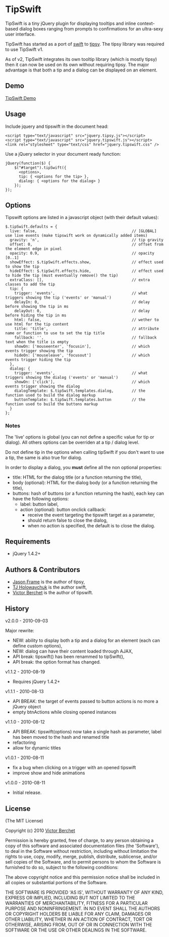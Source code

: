 # TipSwift #

TipSwift is a tiny jQuery plugin for displaying tooltips and inline context-based
dialog boxes ranging from prompts to confirmations for an ultra-sexy user interface.

TipSwift has started as a port of [swift](http://github.com/visionmedia/swift) to [tipsy](http://github.com/jaz303/tipsy).
The tipsy library was required to use TipSwift v1.

As of v2, TipSwift integrates its own tooltip library (which is mostly tipsy) then
it can now be used on its own without requiring tipsy. The major advantage is that
both a tip and a dialog can be displayed on an element.

## Demo ##

[TipSwift Demo](http://vicb.github.com/tipsy-swift/demo/demo.html)

## Usage ##

Include jquery and tipswift in the document head:

    <script type="text/javascript" src="jquery.tipsy.js"></script>
    <script type="text/javascript" src="jquery.tipswift.js"></script>
    <link rel="stylesheet" type="text/css" href="jquery.tipswift.css" />

Use a jQuery selector in your document ready function:

    jQuery(function($) {
        $("#target").tipSwift({ 
          <options>,
          tip: { <options for the tip> },
          dialog: { <options for the dialog> }
        });
    });

## Options ##

Tipswift options are listed in a javascript object (with their default values):

    $.tipSwift.defaults = {
      live: false,                                          // [GLOBAL] use live events (make tipswift work on dynamically added items)
      gravity: 'n',                                         // tip gravity
      offset: 0,                                            // offset from the element edge in pixel
      opacity: 0.9,                                         // opacity [0..1]
      showEffect: $.tipSwift.effects.show,                  // effect used to show the tip
      hideEffect: $.tipSwift.effects.hide,                  // effect used to hide the tip (must eventually remove() the tip)
      extraClass: [],                                       // extra classes to add the tip
      tip: {
        trigger: 'events',                                  // what triggers showing the tip ('events' or 'manual')
        delayIn: 0,                                         // delay before showing the tip in ms
        delayOut: 0,                                        // delay before hiding the tip in ms
        html: false,                                        // wether to use html for the tip content
        title: 'title',                                     // attribute name or function to use to set the tip title
        fallback: '',                                       // fallback text when the title is empty
        showOn: ['mouseenter', 'focusin'],                  // which events trigger showing the tip
        hideOn: ['mouseleave', 'focusout']                  // which events trigger hiding the tip
      },
      dialog: {
        trigger: 'events',                                  // what triggers showing the dialog ('events' or 'manual')
        showOn: ['click'],                                  // which events trigger showing the dialog
        dialogTemplate: $.tipSwift.templates.dialog,        // the function used to build the dialog markup
        buttonTemplate: $.tipSwift.templates.button         // the function used to build the buttons markup
      }
    };

### Notes ###

The 'live' options is global (you can not define a specific value for tip or dialog).
All others options can be overriden at a tip / dialog level.

Do not define tip in the options when calling tipSwift if you don't want to use a tip,
the same is also true for dialog.

In order to display a dialog, you **must** define all the non optional properties:

- title: HTML for the dialog title (or a function returning the title),
- body (optional): HTML for the dialog body (or a function returning the title),
- buttons: hash of buttons (or a function returning the hash), each key can have the following options:
  - label: button label,
  - action (optional): button onclick callback:
    - receive the event targeting the tipswift target as a parameter,
    - should return false to close the dialog,
    - when no action is specified, the default is to close the dialog.

## Requirements ##

* jQuery 1.4.2+

## Authors & Contributors ##

* [Jason Frame](ttp://github.com/jaz303) is the author of tipsy,
* [TJ Holowaychuk](http://github.com/visionmedia) is the author swift,
* [Victor Berchet](http://github.com/vicb) is the author of tipswift.

## History ##

v2.0.0 - 2010-09-03

Major rewrite:
  * NEW: ability to display both a tip and a dialog for an element (each can define custom options),
  * NEW: dialog can have their content loaded through AJAX,
  * API break: tipswift() has been renammed to tipSwift(),
  * API break: the option format has changed.

v1.1.2 - 2010-08-19

  * Requires jQuery 1.4.2+

v1.1.1 - 2010-08-13

  * API BREAK: the target of events passed to button actions is no more a jQuery object
  * empty btnActions while closing opened instances

v1.1.0 - 2010-08-12

  * API BREAK: tipswift(options) now take a single hash as parameter, label has been moved to the hash and renamed title
  * refactoring
  * allow for dynamic titles

v1.0.1 - 2010-08-11

  * fix a bug when clicking on a trigger with an opened tipswift  
  * improve show and hide animations

v1.0.0 - 2010-08-11

  * Initial release.
  

## License ##

(The MIT License)

Copyright (c) 2010 [Victor Berchet](http://github.com/vicb)

Permission is hereby granted, free of charge, to any person obtaining
a copy of this software and associated documentation files (the
'Software'), to deal in the Software without restriction, including
without limitation the rights to use, copy, modify, merge, publish,
distribute, sublicense, and/or sell copies of the Software, and to
permit persons to whom the Software is furnished to do so, subject to
the following conditions:

The above copyright notice and this permission notice shall be
included in all copies or substantial portions of the Software.

THE SOFTWARE IS PROVIDED 'AS IS', WITHOUT WARRANTY OF ANY KIND,
EXPRESS OR IMPLIED, INCLUDING BUT NOT LIMITED TO THE WARRANTIES OF
MERCHANTABILITY, FITNESS FOR A PARTICULAR PURPOSE AND NONINFRINGEMENT.
IN NO EVENT SHALL THE AUTHORS OR COPYRIGHT HOLDERS BE LIABLE FOR ANY
CLAIM, DAMAGES OR OTHER LIABILITY, WHETHER IN AN ACTION OF CONTRACT,
TORT OR OTHERWISE, ARISING FROM, OUT OF OR IN CONNECTION WITH THE
SOFTWARE OR THE USE OR OTHER DEALINGS IN THE SOFTWARE.
